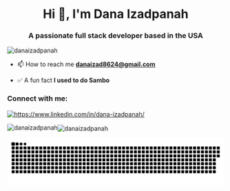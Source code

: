 <h1 align="center">Hi 👋, I'm Dana Izadpanah</h1>
<h3 align="center">A passionate full stack developer based in the USA</h3>

<p align="left"> <img src="https://komarev.com/ghpvc/?username=danaizadpanah&label=Profile%20views&color=0e75b6&style=flat" alt="danaizadpanah" /> </p>

- 📫 How to reach me **danaizad8624@gmail.com**

- ✅ A fun fact **I used to do Sambo**

<h3 align="left">Connect with me:</h3>
<p align="left">
<a href="https://linkedin.com/in/https://www.linkedin.com/in/dana-izadpanah/" target="blank"><img align="center" src="https://raw.githubusercontent.com/rahuldkjain/github-profile-readme-generator/master/src/images/icons/Social/linked-in-alt.svg" alt="https://www.linkedin.com/in/dana-izadpanah/" height="30" width="40" /></a>
</p>

<p><img align="left" src="https://github-readme-stats.vercel.app/api/top-langs?username=danaizadpanah&show_icons=true&locale=en&layout=compact" alt="danaizadpanah" /></p>


<p><img align="center" src="https://github-readme-streak-stats.herokuapp.com/?user=danaizadpanah&" alt="danaizadpanah" /></p>


<picture>
  <source media="(prefers-color-scheme: dark)" srcset="https://raw.githubusercontent.com/DanaIzadpanah/DanaIzadpanah/output/github-snake-dark.svg" />
  <source media="(prefers-color-scheme: light)" srcset="https://raw.githubusercontent.com/DanaIzadpanah/DanaIzadpanah/output/github-snake.svg" />
  <img alt="github-snake" src="https://raw.githubusercontent.com/DanaIzadpanah/DanaIzadpanah/output/github-snake.svg" />
</picture>

